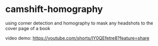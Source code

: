 # camshift-homography
using corner detection and homography to mask any headshots to the cover page of a book


video demo: https://youtube.com/shorts/IY0QEfetre8?feature=share
